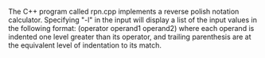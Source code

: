 The C++ program called rpn.cpp implements a reverse polish notation calculator. Specifying "-l" in the input will display a list of the input values in the following format: (operator operand1 operand2) where each operand is indented one level greater than its operator, and trailing parenthesis are at the equivalent level of indentation to its match.